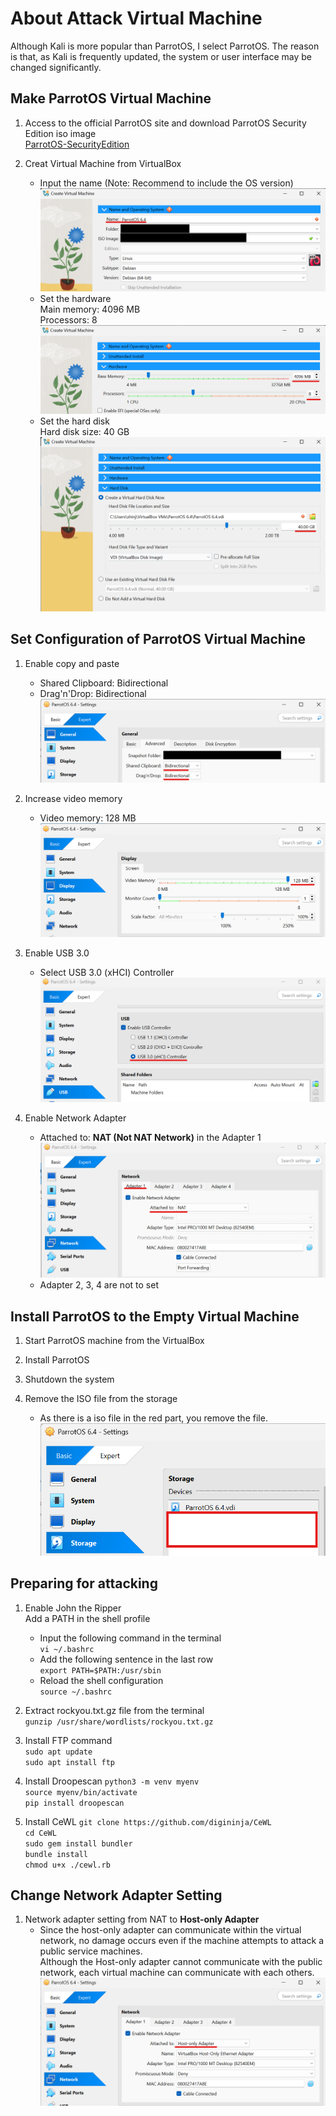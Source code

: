 # About Attack Virtual Machine

Although Kali is more popular than ParrotOS, I select ParrotOS. The reason is that, as Kali is frequently updated, the system or user interface may be changed significantly.  

## Make ParrotOS Virtual Machine
1. Access to the official ParrotOS site and download ParrotOS Security Edition iso image  
[ParrotOS-SecurityEdition](https://parrotsec.org/download/)

1. Creat Virtual Machine from VirtualBox
    * Input the name (Note: Recommend to include the OS version)
    ![Create1](./img/VirtualBox_Create1.png)
    * Set the hardware  
    Main memory: 4096 MB  
    Processors: 8
    ![Create2](./img/VirtualBox_Create2.png)
    * Set the hard disk  
    Hard disk size: 40 GB  
    ![Create3](./img/VirtualBox_Create3.png)

## Set Configuration of ParrotOS Virtual Machine
1. Enable copy and paste
    * Shared Clipboard: Bidirectional
    * Drag'n'Drop: Bidirectional
    ![Set1](./img/VirtualBox_Setting1.png)

1. Increase video memory
    * Video memory: 128 MB
    ![Set2](./img/VirtualBox_Setting2.png)

1. Enable USB 3.0
    * Select USB 3.0 (xHCI) Controller
    ![Set3](./img/VirtualBox_Setting3.png)  

1. Enable Network Adapter
    * Attached to: **NAT (Not NAT Network)** in the Adapter 1
    ![Set4](./img/VirtualBox_Setting4.png)
    * Adapter 2, 3, 4 are not to set  

## Install ParrotOS to the Empty Virtual Machine
1. Start ParrotOS machine from the VirtualBox

1. Install ParrotOS

1. Shutdown the system

1. Remove the ISO file from the storage
    * As there is a iso file in the red part, you remove the file.
    ![Install1](./img/VirtualBox_ParrotInstall1.png)

## Preparing for attacking
1. Enable John the Ripper  
    Add a PATH in the shell profile  
    * Input the following command in the terminal  
        `vi ~/.bashrc`  
    * Add the following sentence in the last row  
        `export PATH=$PATH:/usr/sbin`
    * Reload the shell configuration  
        `source ~/.bashrc`

1. Extract rockyou.txt.gz file from the terminal  
    `gunzip /usr/share/wordlists/rockyou.txt.gz`

1. Install FTP command  
    `sudo apt update`  
    `sudo apt install ftp`  

1. Install Droopescan
    `python3 -m venv myenv`  
    `source myenv/bin/activate`  
    `pip install droopescan`  

1. Install CeWL
    `git clone https://github.com/digininja/CeWL`  
    `cd CeWL`  
    `sudo gem install bundler`  
    `bundle install`  
    `chmod u+x ./cewl.rb`  

## Change Network Adapter Setting
1. Network adapter setting from NAT to **Host-only Adapter**  
    * Since the host-only adapter can communicate within the virtual network, no damage occurs even if the machine attempts to attack a public service machines.  
    Although the Host-only adapter cannot communicate with the public network, each virtual machine can communicate with each others.
    ![Setting5](./img/VirtualBox_Setting5.png)  
    